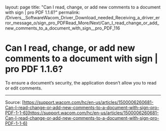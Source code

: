 layout: page
title: "Can I read, change, or add new comments to a document with sign | pro PDF 1.1.6?"
permalink: /Drivers__SoftwareWacom_Driver_Download_needed_Receiving_a_driver_error_message_o/sign_pro_PDFRead_More/Next/Can_I_read_change_or_add_new_comments_to_a_document_with_sign__pro_PDF_116

# Can I read, change, or add new comments to a document with sign | pro PDF 1.1.6?

To ensure a document’s security, the application doesn’t allow you to read or edit comments.

---
Source: [https://support.wacom.com/hc/en-us/articles/1500006260681-Can-I-read-change-or-add-new-comments-to-a-document-with-sign-pro-PDF-1-1-6](https://support.wacom.com/hc/en-us/articles/1500006260681-Can-I-read-change-or-add-new-comments-to-a-document-with-sign-pro-PDF-1-1-6)
